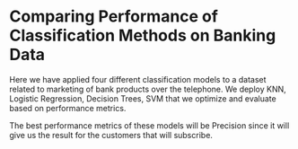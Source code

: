 # Comparing Performance of Classification Methods on Banking Data 

Here we have applied four different classification models to a dataset related to marketing of bank products over the telephone. We deploy KNN, Logistic Regression, Decision Trees, SVM that we optimize and evaluate based on performance metrics. 


The best performance metrics of these models will be Precision since it will give us the result for the customers that will subscribe. 
